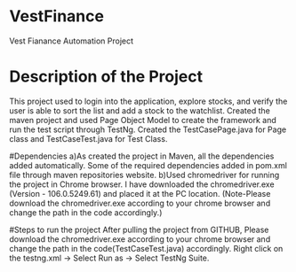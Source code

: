 # VestFinance
Vest Fianance Automation Project

# Description of the Project
This project used to login into the application, explore stocks, and verify the user is able to sort the list and add a stock to the watchlist.
Created the maven project and used Page Object Model to create the framework and run the test script through TestNg.
Created the TestCasePage.java for Page class and TestCaseTest.java for Test Class.


#Dependencies
a)As created the project in Maven, all the dependencies added automatically. Some of the required dependencies added in pom.xml file through maven repositories website.
b)Used chromedriver for running the project in Chrome browser. I have downloaded the chromedriver.exe (Version - 106.0.5249.61) and placed it at the PC location.
(Note-Please download the chromedriver.exe according to your chrome browser and change the path in the code accordingly.)

#Steps to run the project
After pulling the project from GITHUB, Please download the chromedriver.exe according to your chrome browser and change the path in the code(TestCaseTest.java) accordingly.
Right click on the testng.xml -> Select Run as -> Select TestNg Suite.
